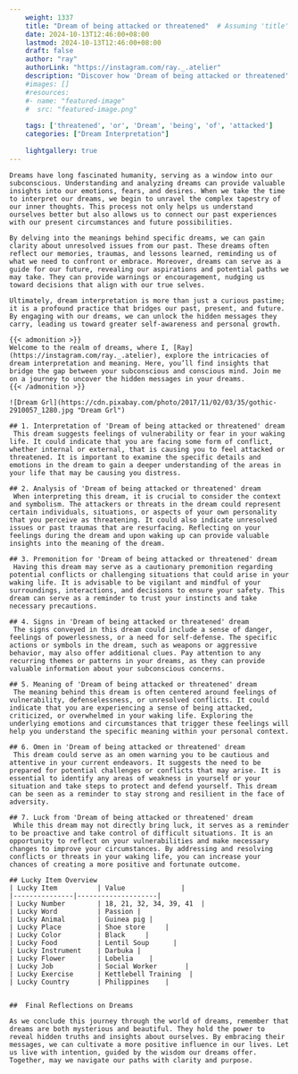 ```yaml
---
    weight: 1337
    title: "Dream of being attacked or threatened"  # Assuming 'title' column exists
    date: 2024-10-13T12:46:00+08:00
    lastmod: 2024-10-13T12:46:00+08:00
    draft: false
    author: "ray"
    authorLink: "https://instagram.com/ray._.atelier"
    description: "Discover how 'Dream of being attacked or threatened' can interpret your future and uncover its significant meanings in your life."
    #images: []
    #resources:
    #- name: "featured-image"
    #  src: "featured-image.png"
    
    tags: ['threatened', 'or', 'Dream', 'being', 'of', 'attacked']
    categories: ["Dream Interpretation"]
    
    lightgallery: true
---
```

    
    Dreams have long fascinated humanity, serving as a window into our subconscious. Understanding and analyzing dreams can provide valuable insights into our emotions, fears, and desires. When we take the time to interpret our dreams, we begin to unravel the complex tapestry of our inner thoughts. This process not only helps us understand ourselves better but also allows us to connect our past experiences with our present circumstances and future possibilities.
    
    By delving into the meanings behind specific dreams, we can gain clarity about unresolved issues from our past. These dreams often reflect our memories, traumas, and lessons learned, reminding us of what we need to confront or embrace. Moreover, dreams can serve as a guide for our future, revealing our aspirations and potential paths we may take. They can provide warnings or encouragement, nudging us toward decisions that align with our true selves.
    
    Ultimately, dream interpretation is more than just a curious pastime; it is a profound practice that bridges our past, present, and future. By engaging with our dreams, we can unlock the hidden messages they carry, leading us toward greater self-awareness and personal growth.
    
    {{< admonition >}}
    Welcome to the realm of dreams, where I, [Ray](https://instagram.com/ray._.atelier), explore the intricacies of dream interpretation and meaning. Here, you’ll find insights that bridge the gap between your subconscious and conscious mind. Join me on a journey to uncover the hidden messages in your dreams.
    {{< /admonition >}}
    
    ![Dream Grl](https://cdn.pixabay.com/photo/2017/11/02/03/35/gothic-2910057_1280.jpg "Dream Grl")
    
    ## 1. Interpretation of 'Dream of being attacked or threatened' dream
     This dream suggests feelings of vulnerability or fear in your waking life. It could indicate that you are facing some form of conflict, whether internal or external, that is causing you to feel attacked or threatened. It is important to examine the specific details and emotions in the dream to gain a deeper understanding of the areas in your life that may be causing you distress.
    
    ## 2. Analysis of 'Dream of being attacked or threatened' dream
     When interpreting this dream, it is crucial to consider the context and symbolism. The attackers or threats in the dream could represent certain individuals, situations, or aspects of your own personality that you perceive as threatening. It could also indicate unresolved issues or past traumas that are resurfacing. Reflecting on your feelings during the dream and upon waking up can provide valuable insights into the meaning of the dream.
    
    ## 3. Premonition for 'Dream of being attacked or threatened' dream
     Having this dream may serve as a cautionary premonition regarding potential conflicts or challenging situations that could arise in your waking life. It is advisable to be vigilant and mindful of your surroundings, interactions, and decisions to ensure your safety. This dream can serve as a reminder to trust your instincts and take necessary precautions.
    
    ## 4. Signs in 'Dream of being attacked or threatened' dream
     The signs conveyed in this dream could include a sense of danger, feelings of powerlessness, or a need for self-defense. The specific actions or symbols in the dream, such as weapons or aggressive behavior, may also offer additional clues. Pay attention to any recurring themes or patterns in your dreams, as they can provide valuable information about your subconscious concerns.
    
    ## 5. Meaning of 'Dream of being attacked or threatened' dream
     The meaning behind this dream is often centered around feelings of vulnerability, defenselessness, or unresolved conflicts. It could indicate that you are experiencing a sense of being attacked, criticized, or overwhelmed in your waking life. Exploring the underlying emotions and circumstances that trigger these feelings will help you understand the specific meaning within your personal context.
    
    ## 6. Omen in 'Dream of being attacked or threatened' dream
     This dream could serve as an omen warning you to be cautious and attentive in your current endeavors. It suggests the need to be prepared for potential challenges or conflicts that may arise. It is essential to identify any areas of weakness in yourself or your situation and take steps to protect and defend yourself. This dream can be seen as a reminder to stay strong and resilient in the face of adversity.
    
    ## 7. Luck from 'Dream of being attacked or threatened' dream
     While this dream may not directly bring luck, it serves as a reminder to be proactive and take control of difficult situations. It is an opportunity to reflect on your vulnerabilities and make necessary changes to improve your circumstances. By addressing and resolving conflicts or threats in your waking life, you can increase your chances of creating a more positive and fortunate outcome.
    
    ## Lucky Item Overview
    | Lucky Item          | Value              |
    |---------------|--------------------|
    | Lucky Number        | 18, 21, 32, 34, 39, 41  |
    | Lucky Word          | Passion |
    | Lucky Animal        | Guinea pig |
    | Lucky Place         | Shoe store     |
    | Lucky Color         | Black     |
    | Lucky Food          | Lentil Soup      |
    | Lucky Instrument    | Darbuka |
    | Lucky Flower        | Lobelia    |
    | Lucky Job           | Social Worker       |
    | Lucky Exercise      | Kettlebell Training  |
    | Lucky Country       | Philippines    |
    
    
    ##  Final Reflections on Dreams
    
    As we conclude this journey through the world of dreams, remember that dreams are both mysterious and beautiful. They hold the power to reveal hidden truths and insights about ourselves. By embracing their messages, we can cultivate a more positive influence in our lives. Let us live with intention, guided by the wisdom our dreams offer. Together, may we navigate our paths with clarity and purpose.
    